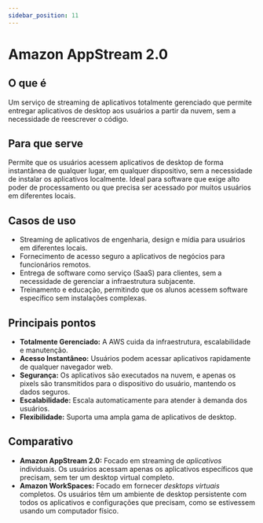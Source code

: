 ```yaml
---
sidebar_position: 11
---
```


# Amazon AppStream 2.0

## O que é
Um serviço de streaming de aplicativos totalmente gerenciado que permite entregar aplicativos de desktop aos usuários a partir da nuvem, sem a necessidade de reescrever o código.

## Para que serve
Permite que os usuários acessem aplicativos de desktop de forma instantânea de qualquer lugar, em qualquer dispositivo, sem a necessidade de instalar os aplicativos localmente. Ideal para software que exige alto poder de processamento ou que precisa ser acessado por muitos usuários em diferentes locais.

## Casos de uso
- Streaming de aplicativos de engenharia, design e mídia para usuários em diferentes locais.
- Fornecimento de acesso seguro a aplicativos de negócios para funcionários remotos.
- Entrega de software como serviço (SaaS) para clientes, sem a necessidade de gerenciar a infraestrutura subjacente.
- Treinamento e educação, permitindo que os alunos acessem software específico sem instalações complexas.

## Principais pontos
- **Totalmente Gerenciado:** A AWS cuida da infraestrutura, escalabilidade e manutenção.
- **Acesso Instantâneo:** Usuários podem acessar aplicativos rapidamente de qualquer navegador web.
- **Segurança:** Os aplicativos são executados na nuvem, e apenas os pixels são transmitidos para o dispositivo do usuário, mantendo os dados seguros.
- **Escalabilidade:** Escala automaticamente para atender à demanda dos usuários.
- **Flexibilidade:** Suporta uma ampla gama de aplicativos de desktop.

## Comparativo
- **Amazon AppStream 2.0:** Focado em streaming de *aplicativos* individuais. Os usuários acessam apenas os aplicativos específicos que precisam, sem ter um desktop virtual completo.
- **Amazon WorkSpaces:** Focado em fornecer *desktops virtuais* completos. Os usuários têm um ambiente de desktop persistente com todos os aplicativos e configurações que precisam, como se estivessem usando um computador físico. 